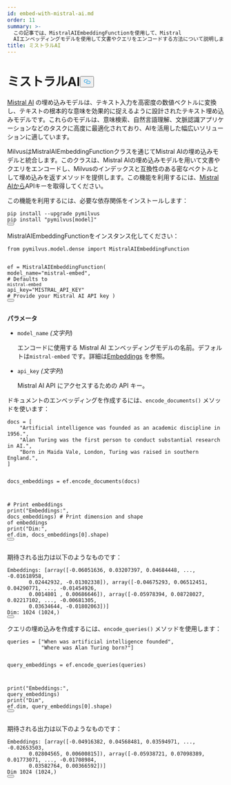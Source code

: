 ```yaml
---
id: embed-with-mistral-ai.md
order: 11
summary: >-
  この記事では、MistralAIEmbeddingFunctionを使用して、Mistral
  AIエンベッディングモデルを使用して文書やクエリをエンコードする方法について説明します。
title: ミストラルAI
---
```

<h1 id="Mistral-AI" class="common-anchor-header">ミストラルAI<button data-href="#Mistral-AI" class="anchor-icon" translate="no">
      <svg translate="no"
        aria-hidden="true"
        focusable="false"
        height="20"
        version="1.1"
        viewBox="0 0 16 16"
        width="16"
      >
        <path
          fill="#0092E4"
          fill-rule="evenodd"
          d="M4 9h1v1H4c-1.5 0-3-1.69-3-3.5S2.55 3 4 3h4c1.45 0 3 1.69 3 3.5 0 1.41-.91 2.72-2 3.25V8.59c.58-.45 1-1.27 1-2.09C10 5.22 8.98 4 8 4H4c-.98 0-2 1.22-2 2.5S3 9 4 9zm9-3h-1v1h1c1 0 2 1.22 2 2.5S13.98 12 13 12H9c-.98 0-2-1.22-2-2.5 0-.83.42-1.64 1-2.09V6.25c-1.09.53-2 1.84-2 3.25C6 11.31 7.55 13 9 13h4c1.45 0 3-1.69 3-3.5S14.5 6 13 6z"
        ></path>
      </svg>
    </button></h1><p><a href="https://mistral.ai/">Mistral AI</a> の埋め込みモデルは、テキスト入力を高密度の数値ベクトルに変換し、テキストの根本的な意味を効果的に捉えるように設計されたテキスト埋め込みモデルです。これらのモデルは、意味検索、自然言語理解、文脈認識アプリケーションなどのタスクに高度に最適化されており、AIを活用した幅広いソリューションに適しています。</p>
<p>MilvusはMistralAIEmbeddingFunctionクラスを通じてMistral AIの埋め込みモデルと統合します。このクラスは、Mistral AIの埋め込みモデルを用いて文書やクエリをエンコードし、Milvusのインデックスと互換性のある密なベクトルとして埋め込みを返すメソッドを提供します。この機能を利用するには、<a href="https://console.mistral.ai/">Mistral AIから</a>APIキーを取得してください。</p>
<p>この機能を利用するには、必要な依存関係をインストールします：</p>
<pre><code translate="no" class="language-python">pip install --upgrade pymilvus
pip install <span class="hljs-string">&quot;pymilvus[model]&quot;</span>
<button class="copy-code-btn"></button></code></pre>
<p>MistralAIEmbeddingFunctionをインスタンス化してください：</p>
<pre><code translate="no" class="language-python"><span class="hljs-keyword">from</span> pymilvus.model.dense <span class="hljs-keyword">import</span> MistralAIEmbeddingFunction

ef = MistralAIEmbeddingFunction(
    model_name=<span class="hljs-string">&quot;mistral-embed&quot;</span>, <span class="hljs-comment"># Defaults to `mistral-embed`</span>
    api_key=<span class="hljs-string">&quot;MISTRAL_API_KEY&quot;</span> <span class="hljs-comment"># Provide your Mistral AI API key</span>
)
<button class="copy-code-btn"></button></code></pre>
<p><strong>パラメータ</strong></p>
<ul>
<li><p><code translate="no">model_name</code> <em>(文字列</em>)</p>
<p>エンコードに使用する Mistral AI エンベッディングモデルの名前。デフォルトは<code translate="no">mistral-embed</code> です。詳細は<a href="https://docs.mistral.ai/capabilities/embeddings/">Embeddings</a> を参照。</p></li>
<li><p><code translate="no">api_key</code> <em>(文字列</em>)</p>
<p>Mistral AI API にアクセスするための API キー。</p></li>
</ul>
<p>ドキュメントのエンベッディングを作成するには、<code translate="no">encode_documents()</code> メソッドを使います：</p>
<pre><code translate="no" class="language-python">docs = [
    <span class="hljs-string">&quot;Artificial intelligence was founded as an academic discipline in 1956.&quot;</span>,
    <span class="hljs-string">&quot;Alan Turing was the first person to conduct substantial research in AI.&quot;</span>,
    <span class="hljs-string">&quot;Born in Maida Vale, London, Turing was raised in southern England.&quot;</span>,
]

docs_embeddings = ef.encode_documents(docs)

<span class="hljs-comment"># Print embeddings</span>
<span class="hljs-built_in">print</span>(<span class="hljs-string">&quot;Embeddings:&quot;</span>, docs_embeddings)
<span class="hljs-comment"># Print dimension and shape of embeddings</span>
<span class="hljs-built_in">print</span>(<span class="hljs-string">&quot;Dim:&quot;</span>, ef.dim, docs_embeddings[<span class="hljs-number">0</span>].shape)
<button class="copy-code-btn"></button></code></pre>
<p>期待される出力は以下のようなものです：</p>
<pre><code translate="no" class="language-python">Embeddings: [array([-<span class="hljs-number">0.06051636</span>, <span class="hljs-number">0.03207397</span>, <span class="hljs-number">0.04684448</span>, ..., -<span class="hljs-number">0.01618958</span>,
       <span class="hljs-number">0.02442932</span>, -<span class="hljs-number">0.01302338</span>]), array([-<span class="hljs-number">0.04675293</span>, <span class="hljs-number">0.06512451</span>, <span class="hljs-number">0.04290771</span>, ..., -<span class="hljs-number">0.01454926</span>,
       <span class="hljs-number">0.0014801</span> , <span class="hljs-number">0.00686646</span>]), array([-<span class="hljs-number">0.05978394</span>, <span class="hljs-number">0.08728027</span>, <span class="hljs-number">0.02217102</span>, ..., -<span class="hljs-number">0.00681305</span>,
       <span class="hljs-number">0.03634644</span>, -<span class="hljs-number">0.01802063</span>])]
Dim: <span class="hljs-number">1024</span> (<span class="hljs-number">1024</span>,)
<button class="copy-code-btn"></button></code></pre>
<p>クエリの埋め込みを作成するには、<code translate="no">encode_queries()</code> メソッドを使用します：</p>
<pre><code translate="no" class="language-python">queries = [<span class="hljs-string">&quot;When was artificial intelligence founded&quot;</span>,
           <span class="hljs-string">&quot;Where was Alan Turing born?&quot;</span>]

query_embeddings = ef.encode_queries(queries)

<span class="hljs-built_in">print</span>(<span class="hljs-string">&quot;Embeddings:&quot;</span>, query_embeddings)
<span class="hljs-built_in">print</span>(<span class="hljs-string">&quot;Dim&quot;</span>, ef.dim, query_embeddings[<span class="hljs-number">0</span>].shape)
<button class="copy-code-btn"></button></code></pre>
<p>期待される出力は以下のようなものです：</p>
<pre><code translate="no" class="language-python">Embeddings: [array([-<span class="hljs-number">0.04916382</span>, <span class="hljs-number">0.04568481</span>, <span class="hljs-number">0.03594971</span>, ..., -<span class="hljs-number">0.02653503</span>,
       <span class="hljs-number">0.02804565</span>, <span class="hljs-number">0.00600815</span>]), array([-<span class="hljs-number">0.05938721</span>, <span class="hljs-number">0.07098389</span>, <span class="hljs-number">0.01773071</span>, ..., -<span class="hljs-number">0.01708984</span>,
       <span class="hljs-number">0.03582764</span>, <span class="hljs-number">0.00366592</span>])]
Dim <span class="hljs-number">1024</span> (<span class="hljs-number">1024</span>,)
<button class="copy-code-btn"></button></code></pre>
